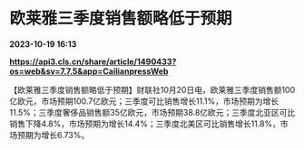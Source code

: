 # 欧莱雅三季度销售额略低于预期

**2023-10-19 16:13**

**https://api3.cls.cn/share/article/1490433?os=web&sv=7.7.5&app=CailianpressWeb**

【欧莱雅三季度销售额略低于预期】财联社10月20日电，欧莱雅三季度销售额100亿欧元，市场预期100.7亿欧元；三季度可比销售增长11.1%，市场预期为增长11.5%；三季度奢侈品销售额35亿欧元，市场预期38.8亿欧元；三季度北亚区可比销售下降4.8%，市场预期为增长14.4%；三季度北美区可比销售增长11.8%，市场预期为增长6.73%。